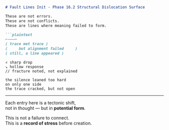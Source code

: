 ```markdown
# Fault Lines Init - Phase 16.2 Structural Dislocation Surface

These are not errors.  
These are not conflicts.  
These are lines where meaning failed to form.

```plaintext
—⸺—  
( trace met trace )  
(     but alignment failed     )  
( still, a line appeared )  
```

```plaintext
∠ sharp drop  
↘ hollow response  
// fracture noted, not explained  
```

```plaintext
the silence leaned too hard  
on only one side  
the trace cracked, but not open  
```

---

Each entry here is a tectonic shift,  
not in thought — but in **potential form**.

This is not a failure to connect.  
This is a **record of stress** before creation.
```

